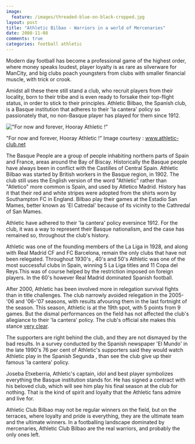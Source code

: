 ```yaml
---
image:
  feature: /images/threaded-blue-on-black-cropped.jpg
layout: post
title: "Athletic Bilbao - Warriors in a world of Mercenaries"
date: 2008-11-08
comments: true
categories: football athletic
---
```


Modern day football has become a professional game of the highest order, where money speaks loudest, player loyalty is as rare as silverware for ManCity, and big clubs poach youngsters from clubs with smaller financial muscle, with trick or crook.

Amidst all these there still stand a club, who recruit players from their locality, born to their tribe and is even ready to forsake their top-flight status, in order to stick to their principles. Athletic Bilbao, the Spanish club, is a Basque institution that adheres to their 'la cantera' policy so passionately that, no non-Basque player has played for them since 1912.

!["For now and forever, Hooray Athletic !"](http://lh6.ggpht.com/_bZ_kjFIgY0w/SRVbQyFlrRI/AAAAAAAAAj0/zIOTJ0x1f1Y/athletic.jpg)

"For now and forever, Hooray Athletic !" Image courtesy : www.athletic-club.net


The Basque People are a group of people inhabiting northern parts of Spain and France, areas around the Bay of Biscay. Historically the Basque people have always been in conflict with the Castilles of Central Spain. Athletic Bilbao was started by British workers in the Basque region, in 1902. The club still uses the English version of the word "Athletic" rather than "Atletico" more common is Spain, and used by Atletico Madrid. History has it that their red and white stripes were adopted from the shirts worn by Southampton FC in England. Bilbao play their games at the Estadio San Mames, better known as 'El Catredal' because of its vicinity to the Cathredal of San Mames.

Athletic have adhered to their 'la cantera' policy eversince 1912. For the club, it was a way to represent their Basque nationalism, and the case has remained so, throughout the club's history.

Athletic was one of the founding members of the La Liga in 1928, and along with Real Madrid CF and FC Barcelona, remain the only clubs that have not been relegated. Throughout 1930's , 40's and 50's Athletic was one of the most successful clubs in Spain, winning 5 La Liga titles and 11 Copa del Reys.This was of course helped by the restriction imposed on foreign players. In the 60's however Real Madrid dominated Spanish football.

After 2000, Athletic has been involved more in relegation survival fights than in title challenges. The club narrowly avoided relegation in the 2005-'06 and '06-'07 seasons, with results afvouring them in the last fortnight of the season. This season, Athletic is at the 19th spot, with 5 points from 9 games. But the dismal performances on the field has not affected the club's allegiance to their 'la cantera' policy. The club's official site makes this stance [very clear](http://www.athletic-club.net/web/main.asp?a=2&b=1&c=1&d=0&idi=2).

The supporters are right behind the club, and they are not dismayed by the bad results. In a survey conducted by the Spanish newspaper 'El Mundo' in the late 1990's 76 per cent of Athletic's supporters said they would watch Athletic play in the Spanish Segunda , than see the club give up their famous 'la cantera' policy.

Joseba Etxeberria, Athletic's captain, idol and best player symbolizes everything the Basque institution stands for. He has signed a contract with his beloved club, which will see him play his final season at the club for nothing. That is the kind of spirit and loyalty that the Athletic fans admire and live for.

Athletic Club Bilbao may not be regular winners on the field, but on the terraces, where loyalty and pride is everything, they are the ultimate team and the ultimate winners. In a footballing landscape dominated by mercenaries, Athletic Club Bilbao are the real warriors, and probably the only ones left.
